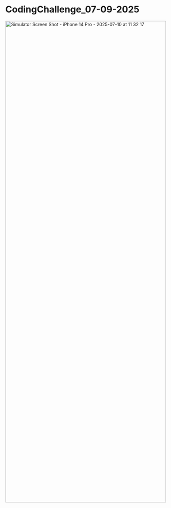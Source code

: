 # CodingChallenge_07-09-2025


<img width="500" height="1500" alt="Simulator Screen Shot - iPhone 14 Pro - 2025-07-10 at 11 32 17" src="https://github.com/user-attachments/assets/bb0291b5-877f-437f-849e-3fcf7acde55d" />
